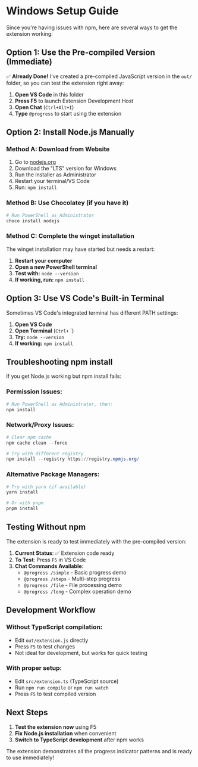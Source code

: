 # Windows Setup Guide

Since you're having issues with npm, here are several ways to get the extension working:

## Option 1: Use the Pre-compiled Version (Immediate)

✅ **Already Done!** I've created a pre-compiled JavaScript version in the `out/` folder, so you can test the extension right away:

1. **Open VS Code** in this folder
2. **Press F5** to launch Extension Development Host
3. **Open Chat** (`Ctrl+Alt+I`)
4. **Type** `@progress` to start using the extension

## Option 2: Install Node.js Manually

### Method A: Download from Website
1. Go to [nodejs.org](https://nodejs.org/)
2. Download the "LTS" version for Windows
3. Run the installer as Administrator
4. Restart your terminal/VS Code
5. Run: `npm install`

### Method B: Use Chocolatey (if you have it)
```powershell
# Run PowerShell as Administrator
choco install nodejs
```

### Method C: Complete the winget installation
The winget installation may have started but needs a restart:
1. **Restart your computer**
2. **Open a new PowerShell terminal**
3. **Test with:** `node --version`
4. **If working, run:** `npm install`

## Option 3: Use VS Code's Built-in Terminal

Sometimes VS Code's integrated terminal has different PATH settings:
1. **Open VS Code**
2. **Open Terminal** (`Ctrl+` `)
3. **Try:** `node --version`
4. **If working:** `npm install`

## Troubleshooting npm install

If you get Node.js working but npm install fails:

### Permission Issues:
```powershell
# Run PowerShell as Administrator, then:
npm install
```

### Network/Proxy Issues:
```powershell
# Clear npm cache
npm cache clean --force

# Try with different registry
npm install --registry https://registry.npmjs.org/
```

### Alternative Package Managers:
```powershell
# Try with yarn (if available)
yarn install

# Or with pnpm
pnpm install
```

## Testing Without npm

The extension is ready to test immediately with the pre-compiled version:

1. **Current Status**: ✅ Extension code ready
2. **To Test**: Press `F5` in VS Code
3. **Chat Commands Available**:
   - `@progress /simple` - Basic progress demo
   - `@progress /steps` - Multi-step progress
   - `@progress /file` - File processing demo  
   - `@progress /long` - Complex operation demo

## Development Workflow

### Without TypeScript compilation:
- Edit `out/extension.js` directly
- Press `F5` to test changes
- Not ideal for development, but works for quick testing

### With proper setup:
- Edit `src/extension.ts` (TypeScript source)
- Run `npm run compile` or `npm run watch`
- Press `F5` to test compiled version

## Next Steps

1. **Test the extension now** using F5
2. **Fix Node.js installation** when convenient
3. **Switch to TypeScript development** after npm works

The extension demonstrates all the progress indicator patterns and is ready to use immediately!
